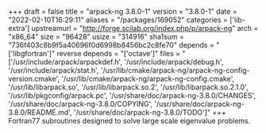 +++
draft = false
title = "arpack-ng 3.8.0-1"
version = "3.8.0-1"
date = "2022-02-10T16:29:11"
aliases = "/packages/169052"
categories = ['lib-extra']
upstreamurl = "http://forge.scilab.org/index.php/p/arpack-ng"
arch = "x86_64"
size = "96428"
usize = "314916"
sha1sum = "736f403c8b9f5a40696f0d6998b8456bc2c8fe70"
depends = "['libgfortran']"
reverse depends = "['octave']"
files = "['/usr/include/arpack/arpackdef.h', '/usr/include/arpack/debug.h', '/usr/include/arpack/stat.h', '/usr/lib/cmake/arpack-ng/arpack-ng-config-version.cmake', '/usr/lib/cmake/arpack-ng/arpack-ng-config.cmake', '/usr/lib/libarpack.so', '/usr/lib/libarpack.so.2', '/usr/lib/libarpack.so.2.1.0', '/usr/lib/pkgconfig/arpack.pc', '/usr/share/doc/arpack-ng-3.8.0/CHANGES', '/usr/share/doc/arpack-ng-3.8.0/COPYING', '/usr/share/doc/arpack-ng-3.8.0/README.md', '/usr/share/doc/arpack-ng-3.8.0/TODO']"
+++
Fortran77 subroutines designed to solve large scale eigenvalue problems.
